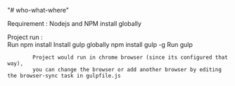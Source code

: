 "# who-what-where" 

Requirement : 
             Nodejs and NPM install globally
			 
Project run :		
			Run npm install 
			Install gulp globally npm install gulp -g 
			Run gulp 

			Project would run in chrome browser (since its configured that way),
			you can change the browser or add another browser by editing the browser-sync task in gulpfile.js			 
